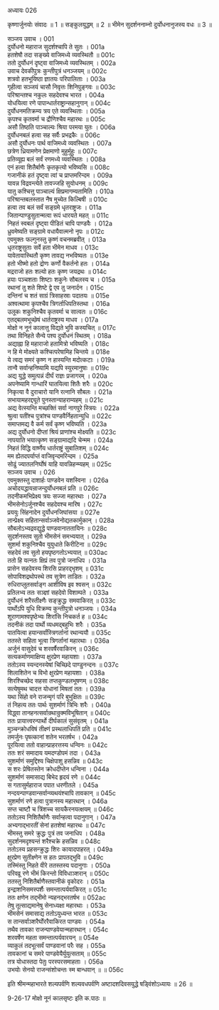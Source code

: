 अध्यायः 026

कृष्णार्जुनयोः संवादः ॥ 1 ॥ सङ्कुलयुद्धम् ॥ 2 ॥ भीमेन सुदर्शननाम्नो दुर्योधनानुजस्य वधः ॥ 3 ॥

सञ्जय उवाच ।	001  
दुर्योधनो महाराज सुदर्शश्चापि ते सुतः ।	001a  
हतशेषौ तदा सङ्ख्ये वाजिमध्ये व्यवस्थितौ ॥	001c  
ततो दुर्योधनं दृष्ट्वा वाजिमध्ये व्यवस्थितम् ।	002a  
उवाच देवकीपुत्रः कुन्तीपुत्रं धनञ्जयम् ॥	002c  
शत्रवो हतभूयिष्ठा ज्ञातयः परिपालिताः ।	003a  
गृहीत्वा सञ्जयं चासौ निवृत्तः शिनिपुङ्गवः ॥	003c  
परिश्रान्तश्च नकुलः सहदेवश्च भारत ।	004a  
योधयित्वा रणे पापान्धार्तराष्ट्रान्सहानुगान् ॥	004c  
दुर्योधनमतिक्रम्य त्रय एते व्यवस्थिताः ।	005a  
कृपश्च कृतवर्मा च द्रौणिश्चैव महारथः ॥	005c  
असौ तिष्ठति पाञ्चाल्यः श्रिया परमया युतः ।	006a  
दुर्योधनबलं हत्वा सह सर्वैः प्रभद्रकैः ॥	006c  
असौ दुर्योधनः पार्थ वाजिमध्ये व्यवस्थितः ।	007a  
छत्रेण ध्रियामणेन प्रेक्षमाणो मुहुर्मुहुः ॥	007c  
प्रतिव्यूह्य बलं सर्वं रणमध्ये व्यवस्थितः ।	008a  
एनं हत्वा शितैर्बाणैः कृतकृत्यो भविष्यसि ॥	008c  
गजानीकं हतं दृष्ट्वा त्वां च प्राप्तमरिन्दम ।	009a  
यावन्न विद्रवन्त्येते तावज्जहि सुयोधनम् ॥	009c  
यातु कश्चित्तु पाञ्चाल्यं क्षिप्रमागम्यतामिति ।	010a  
परिश्रान्तबलस्तात नैष मुच्येत किल्बिषी ॥	010c  
हत्वा तव बलं सर्वं सङ्ग्रमे धृतराष्ट्रजः ।	011a  
जितान्पाण्डुसुतान्मत्वा रूपं धारयते महत् ॥	011c  
निहतं स्वबलं दृष्ट्वा पीडितं चापि पाण्डवैः ।	012a  
ध्रुवमेष्यति सङ्ग्रामे वधायैवात्मनो नृपः ॥	012c  
एवमुक्तः फल्गुनस्तु कृष्णं वचनमब्रवीत् ।	013a  
धृतराष्ट्रसुताः सर्वे हता भीमेन माधव ।	013c  
यावेतावास्थितौ कृष्ण तावद्य नभविष्यतः ॥	013e  
हतो भीष्मो हतो द्रोणः कर्णो वैकर्तनो हतः ।	014a  
मद्रराजो हतः शल्यो हतः कृष्ण जयद्रथः ॥	014c  
हयाः पञ्चशताः शिष्टाः शकुनेः सौबलस्य च ।	015a  
रथानां तु शते शिष्टे द्वे एव तु जनार्दन ।	015c  
दन्तिनां च शतं साग्रं त्रिसाहस्राः पदातयः ॥	015e  
अश्वत्थामा कृपश्चैव त्रिगर्ताधिपतिस्तथा ।	016a  
उलूकः शकुनिश्चैव कृतवर्मा च सात्वतः ॥	016c  
एतद्बलमभूच्छेषं धार्तराष्ट्रस्य माधव ।	017a  
मोक्षो न नूनं कालात्तु विद्यते भुवि कस्यचित् ॥	017c  
तथा विनिहते सैन्ये पश्य दुर्योधनं स्थितम् ।	018a  
अद्याह्ना हि महाराजो हतामित्रो भविष्यति ।	018c  
न हि मे मोक्ष्यते कश्चित्परेषामिह चिन्तये ॥	018e  
ये त्वद्य समरं कृष्ण न हास्यन्ति मदोत्कटाः ।	019a  
तान्वै सर्वान्हनिष्यामि यद्यपि स्युरमानुषाः ॥	019c  
अद्य युद्धे समुत्पन्नं दीर्घं राज्ञः प्रजागरम् ।	020a  
अपनेष्यामि गान्धारिं घातयित्वा शितैः शरैः ॥	020c  
निकृत्या वै दुराचारो यानि रत्नानि सौबलः ।	021a  
सभायामहरद्द्यूते पुनस्तान्याहराम्यहम् ॥	021c  
अद्य वेत्स्यन्ति मच्छक्तिं सर्वा नागपुरे स्त्रियः ।	022a  
श्रुत्वा पतींश्च पुत्रांश्च पाण्डवैर्निहतान्युधि ॥	022c  
समाप्तमद्य वै कर्म सर्वं कृष्ण भविष्यति ।	023a  
अद्य दुर्योधनो दीप्तां श्रियं प्राणांश्च मोक्ष्यति ॥	023c  
नापयाति भयात्कृष्ण सङ्ग्रामाद्यदि चेन्मम ।	024a  
निहतं विद्धि वार्ष्णेय धार्तराष्ट्रं सुबालिशम् ॥	024c  
मम ह्येतदपर्याप्तं वाजिवृन्दमरिन्दम ।	025a  
सोढुं ज्यातलनिर्घोषं याहि यावन्निहन्म्यहम् ॥	025c  
सञ्जय उवाच ।	026  
एवमुक्तस्तु दाशार्हः पाण्डवेन यशस्विना ।	026a  
अचोदयद्धायन्राजन्दुर्योधनबलं प्रति ॥	026c  
तदनीकमभिप्रेक्ष्य त्रयः सज्जा महारथाः ।	027a  
भीमसेनोऽर्जुनश्चैव सहदेवश्च मारिष ।	027c  
प्रययुः सिंहनादेन दुर्योधनजिघांसया ॥	027e  
तान्प्रेक्ष्य सहितान्सर्वाञ्जवेनोद्यतकार्मुकान् ।	028a  
सौबलोऽभ्यद्रवद्युद्धे पाण्डवानाततायिनः ॥	028c  
सुदर्शनस्तव सुतो भीमसेनं समभ्ययात् ।	029a  
सुशर्मा शकुनिश्चैव युयुधाते किरीटिना ॥	029c  
सहदेवं तव सुतो हयपृष्ठगतोऽभ्ययात् ॥	030ac  
ततो हि यत्नतः क्षिप्रं तव पुत्रो जनाधिप ।	031a  
प्रासेन सहदेवस्य शिरसि प्राहरद्भृशम् ॥	031c  
सोपाविशद्रथोपस्थे तव सुत्रेण ताडितः ।	032a  
रुधिराप्लुतसर्वाङ्ग आशीविष इव श्वसन् ॥	032c  
प्रतिलभ्य ततः सञ्ज्ञां सहदेवो विशाम्पते ।	033a  
दुर्योधनं शरैस्तीक्ष्णैः सङ्क्रुद्धः समवाकिरत् ॥	033c  
पार्थोऽपि युधि विक्रम्य कुन्तीपुत्रो धनञ्जयः ।	034a  
शूराणामश्वपृष्ठेभ्यः शिरांसि निचकर्त ह ॥	034c  
तदनीकं तदा पार्थो व्यधमद्बहुभिः शरैः ।	035a  
पातयित्वा हयान्सर्वांस्त्रिगर्तानां रथान्ययौ ॥	035c  
ततस्ते सहिता भूत्वा त्रिगर्तानां महारथाः ।	036a  
अर्जुनं वासुदेवं च शरवर्षैरवाकिरन् ॥	036c  
सत्यकर्माणमाक्षिप्य क्षुरप्रेण महायशाः ।	037a  
ततोऽस्य स्यन्दनस्येषां चिच्छिदे पाण्डुनन्दनः ॥	037c  
शिलाशितेन च विभो क्षुरप्रेण महायशाः ।	038a  
शिरश्चिच्छेद सहसा तप्तकुण्डलभूषणम् ॥	038c  
सत्येषुमथ चादत्त योधानां मिषतां ततः ।	039a  
यथा सिंहो वने राजन्मृगं परि बुभुक्षितः ॥	039c  
तं निहत्य ततः पार्थः सुशर्माणं त्रिभिः शरैः ।	040a  
विद्ध्वा तानहनत्सर्वान्रथान्रुक्मविभूषितान् ॥	040c  
ततः प्रायात्त्वरन्पार्थो दीर्घकालं सुसंवृतम् ।	041a  
मुञ्चन्क्रोधविषं तीक्ष्णं प्रस्थलाधिपतिं प्रति ॥	041c  
तमर्जुनः पृषत्कानां शतेन भरतर्षभ ।	042a  
पूरयित्वा ततो वाहान्प्राहरत्तस्य धन्विनः ॥	042c  
ततः शरं समादाय यमदण्डोपमं तदा ।	043a  
सुशर्माणं समुद्दिश्य चिक्षेपाशु हसन्निव ॥	043c  
स शरः प्रेषितस्तेन क्रोधदीप्तेन धन्विना ।	044a  
सुशर्माणं समासाद्य बिभेद हृदयं रणे ॥	044c  
स गतासुर्महाराज पपात धरणीतले ।	045a  
नन्दयन्पाण्डवान्सर्वान्व्यथयंश्चापि तावकान् ॥	045c  
सुशर्माणं रणे हत्वा पुत्रानस्य महारथान् ।	046a  
सप्त चाष्टौ च त्रिंशच्च सायकैरनयत्क्षयम् ॥	046c  
ततोऽस्य निशितैर्बाणैः सर्वान्हत्वा पदानुगान् ।	047a  
अभ्यगाद्भारतीं सेनां हतशेषां महारथः ॥	047c  
भीमस्तु समरे क्रुद्धः पुत्रं तव जनाधिप ।	048a  
सुदर्शनमदृश्यन्तं शरैश्चक्रे हसन्निव ॥	048c  
ततोऽस्य प्रहसन्क्रुद्धः शिरः कायादपाहरत् ।	049a  
क्षुरप्रेण सुतीक्ष्णेन स हतः प्रापतद्भुवि ॥	049c  
तस्मिंस्तु निहते वीरे ततस्तस्य पदानुगाः ।	050a  
परिवव्रू रणे भीमं किरन्तो विविधाञ्शरान् ॥	050c  
ततस्तु निशितैर्बाणैस्तवानीकं वृकोदरः ।	051a  
इन्द्राशनिसमस्पर्शैः समन्तात्पर्यवाकिरत् ॥	051c  
ततः क्षणेन तद्भीमो न्यहनद्भरतर्षभ ॥	052ac  
तेषु तूत्साद्यमानेषु सेनाध्यक्षा महारथाः ।	053a  
भीमसेनं समासाद्य ततोऽयुध्यन्त भारत ॥	053c  
स तान्सर्वाञ्शरैर्घोररैवाकिरत पाण्डवः ।	054a  
तथैव तावका राजन्पाण्डवेयान्महारथान् ।	054c  
शरवर्षेण महता समन्तात्पर्यवारयन् ॥	054e  
व्याकुलं तदभूत्सर्वं पाण्डवानां परैः सह ।	055a  
तावकानां च समरे पाण्डवेयैर्युयुत्सताम् ॥	055c  
तत्र योधास्तदा पेतुः परस्परसमाहताः ।	056a  
उभयोः सेनयो राजन्संशोचन्तः स्म बान्धवान् ॥ ॥	056c  

इति श्रीमन्महाभारते शल्यपर्वणि शल्यवधपर्वणि अष्टादशदिवसयुद्धे षड्विंशोऽध्यायः ॥ 26 ॥

9-26-17 मोक्षो नूनं कालसृष्टः इति क.पाठः ॥ 
